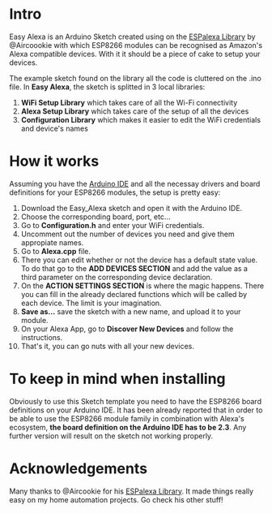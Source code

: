 # Intro

Easy Alexa is an Arduino Sketch created using on the [ESPalexa Library](https://github.com/Aircoookie/Espalexa) by @Aircoookie with which ESP8266 modules can be recognised as Amazon's Alexa compatible devices. With it it should be a piece of cake to setup your devices.

The example sketch found on the library all the code is cluttered on the .ino file. In **Easy Alexa**, the sketch is splitted in 3 local libraries:

1. **WiFi Setup Library** which takes care of all the Wi-Fi connectivity
2. **Alexa Setup Library** which takes care of the setup of all the devices
3. **Configuration Library** which makes it easier to edit the WiFi credentials and device's names



# How it works

Assuming you have the [Arduino IDE](https://www.arduino.cc/en/Main/Software) and all the necessay drivers and board definitions for your ESP8266 modules, the setup is pretty easy:

1. Download the Easy_Alexa sketch and open it with the Arduino IDE.
2. Choose the corresponding board, port, etc...
3. Go to **Configuration.h** and enter your WiFi credentials.
4. Uncomment out the number of devices you need and give them appropiate names.
5. Go to **Alexa.cpp** file. 
6. There you can edit whether or not the device has a default state value. To do that go to the **ADD DEVICES SECTION** and add the value as a third parameter on the corresponding device declaration.
7. On the **ACTION SETTINGS SECTION** is where the magic happens. There you can fill in the already declared functions which will be called by each device. The limit is your imagination.
8. **Save as...** save the sketch with a new name, and upload it to your module.
9. On your Alexa App, go to **Discover New Devices** and follow the instructions.
10. That's it, you can go nuts with all your new devices.



# To keep in mind when installing

Obviously to use this Sketch template you need to have the ESP8266 board definitions on your Arduino IDE. It has been already reported that in order to be able to use the ESP8266 module family in combination with Alexa's ecosystem, **the board definition on the Arduino IDE has to be 2.3**. Any further version will result on the sketch not working properly.



# Acknowledgements

Many thanks to @Aircookie for his [ESPalexa Library](https://github.com/Aircoookie/Espalexa). It made things really easy on my home automation projects. Go check his other stuff!
